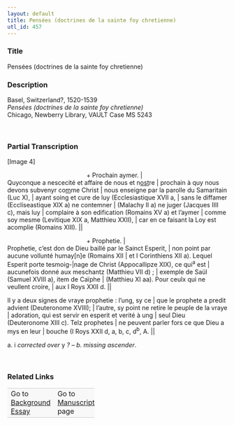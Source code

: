 ```yaml
---  
layout: default  
title: Pensées (doctrines de la sainte foy chretienne)  
utl_id: 457
---
```


### Title

Pensées (doctrines de la sainte foy chretienne)

### Description

<p>Basel, Switzerland?, 1520-1539<br /><em>Pensées (doctrines de la sainte foy chretienne) </em><br />
Chicago, Newberry Library, VAULT Case MS 5243</p>
<p> </p>


### Partial Transcription

<p>[Image 4]</p>
<p>                                              + Prochain aymer. |<br />
Quyconque a nescecité et affaire de nous et n<u>ost</u>re | prochain à quy nous devons subvenyr co<u>m</u>me Christ | nous enseigne par la parolle du Samaritain (Luc X), | ayant soing et cure de luy (Ecclesiastique XVII a, | sans le diffamer (Eccliseastique XIX a) ne contemner | (Malachy II a) ne juger (Jacques IIII c), mais luy | complaire à son edification (Romains XV a) et l’aymer | comme soy mesme (Levitique XIX a, Matthieu XXII), | car en ce faisant la Loy est acomplie (Romains XIII). ||</p>
<p>                                              + Prophetie. |<br />
Prophetie, c’est don de Dieu baillé par le Sainct Esperit, | non point par aucune vollunté humay[n]e (Romains XII | et I Corinthiens XII a). Lequel Esperit porte tesmoig-|nage de Christ (Appocallipze XIX), ce qui<sup>a</sup> est | aucunefois donné aux meschantz (Matthieu VII d) ; | exemple de Saül (Samuel XVIII a), item de Caïphe | (Matthieu XI aa). Pour ceulx qui ne veullent croire, | aux I Roys XXII d. ||</p>
<p>Il y a deux signes de vraye prophetie : l’ung, sy ce | que le prophete a predit advient (Deuteronome XVIII); | l’autre, sy point ne retire le peuple de la vraye | adoration, qui est servir en esperit et verité à ung | seul Dieu (Deuteronome XIII c). Telz prophetes | ne peuvent parler fors ce que Dieu a mys en leur | bouche (I Roys XXII d, a, b, c, d<sup>b</sup>, A. ||</p>
<p>a. i <em>corrected over</em> y <em>? – b. missing ascender</em>.</p>
<p> </p>


### Related Links

<table border="0.5" cellpadding="1" cellspacing="1" style="width: 200px; background-color:#F8F8F8;">
    <tbody style="border-color:#ccc">
        <tr style="border-color:#ccc">
            <td>Go to <a href="https://centerfordigitalhumanities.github.io/Newberry-French-paleography/_background_essay/457" target="_blank">Background Essay</a></td>
            <td>Go to <a href="https://centerfordigitalhumanities.github.io/Newberry-French-paleography/www/record.html?id=457" target="_blank">Manuscript</a> page</td>
        </tr>
    </tbody>
</table>